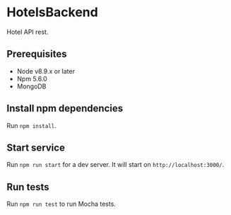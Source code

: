 # HotelsBackend

Hotel API rest.

## Prerequisites

- Node v8.9.x or later
- Npm 5.6.0
- MongoDB

## Install npm dependencies

Run `npm install`.

## Start service

Run `npm run start` for a dev server. It will start on `http://localhost:3000/`.

## Run tests

Run `npm run test` to run Mocha tests.

